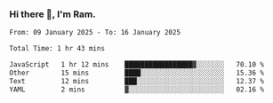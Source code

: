 ### Hi there 👋, I'm Ram.

<!--START_SECTION:waka-->

```txt
From: 09 January 2025 - To: 16 January 2025

Total Time: 1 hr 43 mins

JavaScript   1 hr 12 mins    █████████████████▓░░░░░░░   70.10 %
Other        15 mins         ████░░░░░░░░░░░░░░░░░░░░░   15.36 %
Text         12 mins         ███░░░░░░░░░░░░░░░░░░░░░░   12.37 %
YAML         2 mins          ▓░░░░░░░░░░░░░░░░░░░░░░░░   02.16 %
```

<!--END_SECTION:waka-->
